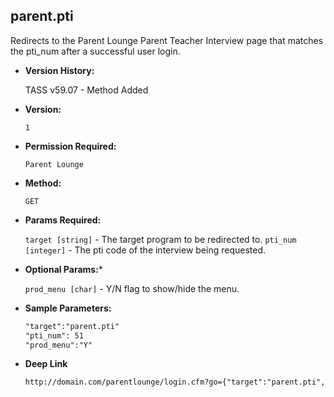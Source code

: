 **parent.pti**
----
  Redirects to the Parent Lounge Parent Teacher Interview page that matches the pti_num after a successful user login.

* **Version History:**

    TASS v59.07 - Method Added

* **Version:**

  	`1`

* **Permission Required:**

  	`Parent Lounge`

* **Method:**

  	`GET`
  
*  **Params Required:**

	  `target [string]` - The target program to be redirected to.
	  `pti_num [integer]` - The pti code of the interview being requested.

*  **Optional Params:***

    `prod_menu [char]` - Y/N flag to show/hide the menu.
    
* **Sample Parameters:**

	```HTML
	"target":"parent.pti"
	"pti_num": 51
	"prod_menu":"Y"
	```

* **Deep Link**

	```HTML
	http://domain.com/parentlounge/login.cfm?go={"target":"parent.pti","stud_code":"20081","pti_num":51,"prod_menu":"N"}
	```
